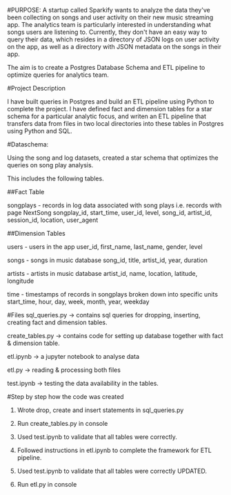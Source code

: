 
#PURPOSE:
A startup called Sparkify wants to analyze the data they've been collecting on songs and user activity on their new music streaming app. The analytics team is particularly interested in understanding what songs users are listening to. Currently, they don't have an easy way to query their data, which resides in a directory of JSON logs on user activity on the app, as well as a directory with JSON metadata on the songs in their app.

The aim is to create a Postgres Database Schema and ETL pipeline to optimize queries for analytics team.

#Project Description

I have built queries in Postgres and build an ETL pipeline using Python to complete the project. I have defined fact and dimension tables for a star schema for a particular analytic focus, and writen an ETL pipeline that transfers data from files in two local directories into these tables in Postgres using Python and SQL.

#Dataschema:

Using the song and log datasets, created a star schema that optimizes the queries on song play analysis. 

This includes the following tables.

##Fact Table

songplays - records in log data associated with song plays i.e. records with page NextSong
songplay_id, start_time, user_id, level, song_id, artist_id, session_id, location, user_agent

##Dimension Tables

users - users in the app
user_id, first_name, last_name, gender, level

songs - songs in music database
song_id, title, artist_id, year, duration

artists - artists in music database
artist_id, name, location, latitude, longitude

time - timestamps of records in songplays broken down into specific units
start_time, hour, day, week, month, year, weekday

#Files
sql_queries.py -> contains sql queries for dropping, inserting, creating fact and dimension tables.

create_tables.py -> contains code for setting up database together with fact & dimension table.

etl.ipynb -> a jupyter notebook to analyse data

etl.py -> reading & processing both files

test.ipynb -> testing the data availability in the tables.

#Step by step how the code was created

1) Wrote drop, create and insert statements in sql_queries.py

2) Run create_tables.py in console

3) Used test.ipynb to validate that all tables were correctly.

4) Followed instructions in etl.ipynb to complete the framework for ETL pipeline.

5) Used test.ipynb to validate that all tables were correctly UPDATED.

6) Run etl.py in console


